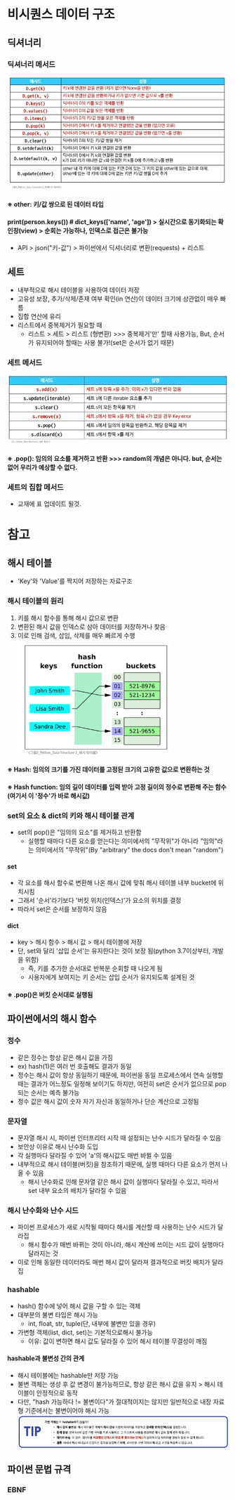 # 비시퀀스 데이터 구조
## 딕셔너리
### 딕셔너리 메서드
![alt text](image-16.png)
#### ※ other: 키/값 쌍으로 된 데이터 타입
#### print(person.keys())  # dict_keys(['name', 'age']) > 실시간으로 동기화되는 확인창(view) > 순회는 가능하나, 인덱스로 접근은 불가능
- API > json("키-값") > 파이썬에서 딕셔너리로 변환(requests) + 리스트
## 세트
- 내부적으로 해시 테이블을 사용하여 데이터 저장
- 고유성 보장, 추가/삭제/존재 여부 확인(in 연산)이 데이터 크기에 상관없이 매우 빠름
- 집합 연산에 유리
- 리스트에서 중복제거가 필요할 때 
  - 리스트 > 세트 > 리스트 (형변환) >>> 중복제거'만' 할때 사용가능, But, 순서가 유지되어야 할때는 사용 불가!(set은 순서가 없기 때문)
### 세트 메서드
![alt text](image-17.png)
#### ※ .pop(): 임의의 요소를 제거하고 반환 >>> random의 개념은 아니다. but, 순서는 없어 우리가 예상할 수 없다.
### 세트의 집합 메서드
- 교재에 표 업데이트 될것.
# 참고
## 해시 테이블
- 'Key'와 'Value'를 짝지어 저장하는 자료구조
### 해시 테이블의 원리
1. 키를 해시 함수를 통해 해시 값으로 변환
2. 변환된 해시 값을 인덱스로 삼아 데이터를 저장하거나 찾음
3. 이로 인해 검색, 삽입, 삭제를 매우 빠르게 수행
![alt text](image-18.png)
#### ※ Hash: 임의의 크기를 가진 데이터를 고정된 크기의 고유한 값으로 변환하는 것
#### ※ Hash function: 임의 길이 데이터를 입력 받아 고정 길이의 정수로 변환해 주는 함수(여기서 이 '정수'가 바로 해시값)
### set의 요소 & dict의 키와 해시 테이블 관계
- set의 pop()은 "임의의 요소"를 제거하고 반환함
  - 실행할 때마다 다른 요소를 얻는다는 의미에서의 "무작위"가 아니라 "임의"라는 의미에서의 "무작위"(By "arbitrary" the docs don't mean "random")
#### set
- 각 요소를 해시 함수로 변환해 나온 해시 값에 맞춰 해시 테이블 내부 bucket에 위치시킴
- 그래서 '순서'라기보다 '버킷 위치(인덱스)'가 요소의 위치를 결정
- 따라서 set은 순서를 보장하지 않음
#### dict
- key > 해시 함수 > 해시 값 > 해시 테이블에 저장
- 단, set와 달리 '삽입 순서'는 유지한다는 것이 보장 됨(python 3.7이상부터, 개발을 위함)
  - 즉, 키를 추가한 순서대로 반복문 순회할 때 나오게 됨
  - 사용자에게 보여지는 키 순서는 삽입 순서가 유지되도록 설계된 것
#### ※ .pop()은 버킷 순서대로 실행됨
## 파이썬에서의 해시 함수
### 정수
- 같은 정수는 항상 같은 해시 값을 가짐
- ex) hash(1)은 여러 번 호출해도 결과가 동일
- 정수는 해시 값이 항상 동일하기 때문에, 파이썬을 동일 프로세스에서 연속 실행할 때는 결과가 어느정도 일정해 보이기도 하지만, 여전히 set은 순서가 없으므로 pop되는 순서는 예측 불가능
- 정수 값은 해시 값이 숫자 자기 자신과 동일하거나 단순 계산으로 고정됨
### 문자열
- 문자열 해시 시, 파이썬 인터프리터 시작 때 설정되는 난수 시드가 달라질 수 있음
- 보안상 이유로 해시 난수화 도입
- 각 실행마다 달라질 수 있어 'a'의 해시값도 매번 바뀔 수 있음
- 내부적으로 해시 테이블(버킷)을 참조하기 때문에, 실행 때마다 다른 요소가 먼저 나올 수 있음
  - 해시 난수화로 인해 문자열 같은 해시 값이 실행마다 달라질 수 있고, 따라서 set 내부 요소의 배치가 달라질 수 있음
### 해시 난수화와 난수 시드
- 파이썬 프로세스가 새로 시작될 때마다 해시를 계산할 때 사용하는 난수 시드가 달라집
  - 해시 함수가 매번 바뀌는 것이 아니라, 해시 계산에 쓰이는 시드 값이 실행마다 달라지는 것
- 이로 인해 동일한 데이터라도 매번 해시 값이 달라져 결과적으로 버킷 배치가 달라집
### hashable
- hash() 함수에 넣어 해시 값을 구할 수 있는 객체
- 대부분의 불변 타입은 해시 가능
  - int, float, str, tuple(단, 내부에 불변만 있을 경우)
- 가변형 객체(list, dict, set)는 기본적으로해시 불가능
  - 이유: 값이 변하면 해시 값도 달라질 수 있어 해시 테이블 무결성이 깨짐
#### hashable과 불변성 간의 관계
- 해시 테이블에는 hashable만 저장 가능
- 불변 객체는 생성 후 값 변경이 불가능하므로, 항상 같은 해시 값을 유지 > 해시 테이블이 안정적으로 동작
- 다만, "hash 가능하다 != 불변이다"가 절대적이지는 않지만 일반적으로 내장 자료형 기준에서는 불변이어야 해시 가능
![alt text](image-19.png)
## 파이썬 문법 규격
### EBNF